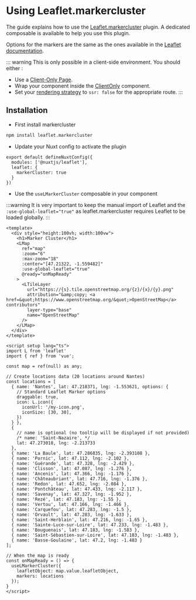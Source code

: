 # Using Leaflet.markercluster

The guide explains how to use the [Leaflet.markercluster](https://github.com/Leaflet/Leaflet.markercluster) plugin.
A dedicated composable is available to help you use this plugin.

Options for the markers are the same as the ones available in the [Leaflet documentation](https://leafletjs.com/reference.html#marker).

::: warning
This is only possible in a client-side environment. You should either :
- Use a [Client-Only Page](https://nuxt.com/docs/guide/directory-structure/pages#client-only-pages).
- Wrap your component inside the [ClientOnly](https://nuxt.com/docs/api/components/client-only) component.
- Set your [rendering strategy](https://nuxt.com/docs/guide/concepts/rendering#client-side-rendering) to `ssr: false` for the appropriate route.
:::

## Installation

- First install markercluster

```bash
npm install leaflet.markercluster
```

- Update your Nuxt config to activate the plugin

```ts{3-5}
export default defineNuxtConfig({
  modules: ['@nuxtjs/leaflet'],
  leaflet: {
    markerCluster: true
  }
})
```

- Use the `useLMarkerCluster` composable in your component

:::warning
It is very important to keep the manual import of Leaflet and the `:use-global-leaflet="true"` as leaflet.markercluster requires Leaflet to be loaded globally.
:::

```vue{9,23,28-61,65-68}
<template>
  <div style="height:100vh; width:100vw">
    <h1>Marker Cluster</h1>
    <LMap
      ref="map"
      :zoom="6"
      :max-zoom="18"
      :center="[47.21322, -1.559482]"
      :use-global-leaflet="true"
      @ready="onMapReady"
    >
      <LTileLayer
        url="https://{s}.tile.openstreetmap.org/{z}/{x}/{y}.png"
        attribution="&amp;copy; <a href=&quot;https://www.openstreetmap.org/&quot;>OpenStreetMap</a> contributors"
        layer-type="base"
        name="OpenStreetMap"
      />
    </LMap>
  </div>
</template>

<script setup lang="ts">
import L from 'leaflet'
import { ref } from 'vue';

const map = ref(null) as any;

// Create locations data (20 locations around Nantes)
const locations = [
  { name: 'Nantes', lat: 47.218371, lng: -1.553621, options: {
    // Standard Leaflet Marker options
    draggable: true,
    icon: L.icon({
      iconUrl: '/my-icon.png',
      iconSize: [30, 30],
    })
  } },
  {
    // name is optional (no tooltip will be displayed if not provided)
    /* name: 'Saint-Nazaire', */
    lat: 47.273018, lng: -2.213733 
  },
  { name: 'La Baule', lat: 47.286835, lng: -2.393108 },
  { name: 'Pornic', lat: 47.112, lng: -2.102 },
  { name: 'Guérande', lat: 47.328, lng: -2.429 },
  { name: 'Clisson', lat: 47.087, lng: -1.276 },
  { name: 'Ancenis', lat: 47.366, lng: -1.176 },
  { name: 'Châteaubriant', lat: 47.716, lng: -1.376 },
  { name: 'Redon', lat: 47.652, lng: -2.084 },
  { name: 'Pontchâteau', lat: 47.433, lng: -2.117 },
  { name: 'Savenay', lat: 47.327, lng: -1.952 },
  { name: 'Rezé', lat: 47.183, lng: -1.55 },
  { name: 'Vertou', lat: 47.166, lng: -1.466 },
  { name: 'Carquefou', lat: 47.283, lng: -1.5 },
  { name: 'Orvault', lat: 47.283, lng: -1.633 },
  { name: 'Saint-Herblain', lat: 47.216, lng: -1.65 },
  { name: 'Sainte-Luce-sur-Loire', lat: 47.233, lng: -1.483 },
  { name: 'Bouguenais', lat: 47.183, lng: -1.583 },
  { name: 'Saint-Sébastien-sur-Loire', lat: 47.183, lng: -1.483 },
  { name: 'Basse-Goulaine', lat: 47.2, lng: -1.483 }
];

// When the map is ready
const onMapReady = () => {
  useLMarkerCluster({
    leafletObject: map.value.leafletObject,
    markers: locations
  });
}
</script>
```
